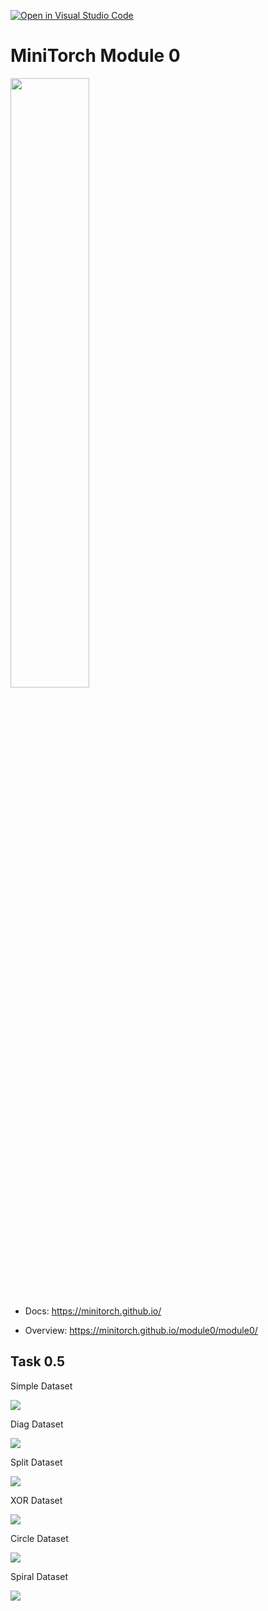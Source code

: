 [![Open in Visual Studio Code](https://classroom.github.com/assets/open-in-vscode-2e0aaae1b6195c2367325f4f02e2d04e9abb55f0b24a779b69b11b9e10269abc.svg)](https://classroom.github.com/online_ide?assignment_repo_id=20505073&assignment_repo_type=AssignmentRepo)
# MiniTorch Module 0

<img src="https://minitorch.github.io/minitorch.svg" width="50%">

* Docs: https://minitorch.github.io/

* Overview: https://minitorch.github.io/module0/module0/

## Task 0.5

Simple Dataset

![](./img/1.png)

Diag Dataset

![](./img/2.png)

Split Dataset

![](./img/3.png)

XOR Dataset

![](./img/4.png)

Circle Dataset

![](./img/5.png)

Spiral Dataset

![](./img/6.png)